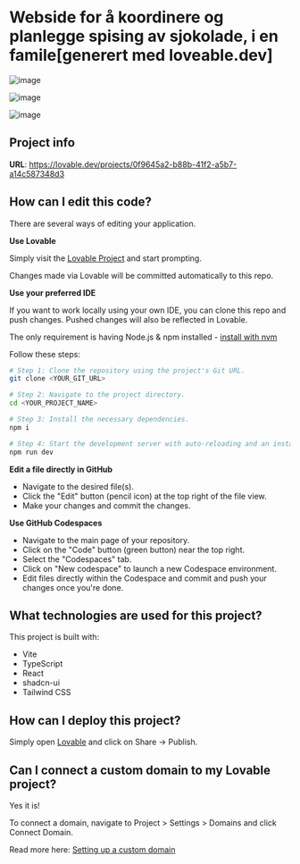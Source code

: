 
# Webside for å koordinere og planlegge spising av sjokolade, i en famile[generert med loveable.dev]


![image](https://github.com/user-attachments/assets/3f8c8761-b740-4bae-8cf9-a25795a2fde7)

![image](https://github.com/user-attachments/assets/6a70fb6a-71a7-45bd-8cb5-7e65bd0a27a4)

![image](https://github.com/user-attachments/assets/c6c0a2a5-2488-4679-9701-99978b3ee389)


## Project info

**URL**: https://lovable.dev/projects/0f9645a2-b88b-41f2-a5b7-a14c587348d3

## How can I edit this code?

There are several ways of editing your application.

**Use Lovable**

Simply visit the [Lovable Project](https://lovable.dev/projects/0f9645a2-b88b-41f2-a5b7-a14c587348d3) and start prompting.

Changes made via Lovable will be committed automatically to this repo.

**Use your preferred IDE**

If you want to work locally using your own IDE, you can clone this repo and push changes. Pushed changes will also be reflected in Lovable.

The only requirement is having Node.js & npm installed - [install with nvm](https://github.com/nvm-sh/nvm#installing-and-updating)

Follow these steps:

```sh
# Step 1: Clone the repository using the project's Git URL.
git clone <YOUR_GIT_URL>

# Step 2: Navigate to the project directory.
cd <YOUR_PROJECT_NAME>

# Step 3: Install the necessary dependencies.
npm i

# Step 4: Start the development server with auto-reloading and an instant preview.
npm run dev
```

**Edit a file directly in GitHub**

- Navigate to the desired file(s).
- Click the "Edit" button (pencil icon) at the top right of the file view.
- Make your changes and commit the changes.

**Use GitHub Codespaces**

- Navigate to the main page of your repository.
- Click on the "Code" button (green button) near the top right.
- Select the "Codespaces" tab.
- Click on "New codespace" to launch a new Codespace environment.
- Edit files directly within the Codespace and commit and push your changes once you're done.

## What technologies are used for this project?

This project is built with:

- Vite
- TypeScript
- React
- shadcn-ui
- Tailwind CSS

## How can I deploy this project?

Simply open [Lovable](https://lovable.dev/projects/0f9645a2-b88b-41f2-a5b7-a14c587348d3) and click on Share -> Publish.

## Can I connect a custom domain to my Lovable project?

Yes it is!

To connect a domain, navigate to Project > Settings > Domains and click Connect Domain.

Read more here: [Setting up a custom domain](https://docs.lovable.dev/tips-tricks/custom-domain#step-by-step-guide)
